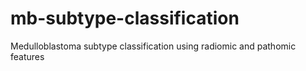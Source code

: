 # mb-subtype-classification
Medulloblastoma subtype classification using radiomic and pathomic features
